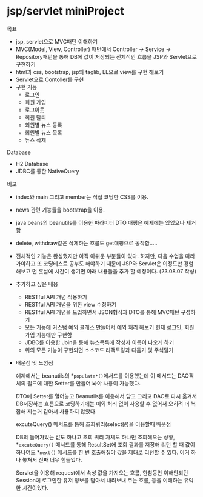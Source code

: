 # jsp/servlet miniProject

목표

- jsp, servlet으로 MVC패턴 이해하기
- MVC(Model, View, Controller) 패턴에서 Controller → Service → Repository패턴을 통해 DB에 값이 저장되는 전체적인 흐름을 JSP와 Servlet으로 구현하기
- html과 css, bootstrap, jsp와 taglib, EL으로 view를 구현 해보기
- Servlet으로 Contoller를 구현
- 구현 기능
    - 로그인
    - 회원 가입
    - 로그아웃
    - 회원 탈퇴
    - 회원별 뉴스 등록
    - 회원별 뉴스 목록
    - 뉴스 삭제


Database

- H2 Database
- JDBC를 통한 NativeQuery

비고

- index와 main 그리고 member는 직접 코딩한 CSS를 이용.
- news 관련 기능들을 bootstrap을 이용.
- java beans의 beanutils를 이용한 파라미터 DTO 매핑은 예제에는 있었으나 제거함
- delete, withdraw같은 삭제하는 흐름도 get매핑으로 동작함…..
- 전체적인 기능은 완성했지만 아직 아쉬운 부분들이 있다. 하지만, 다음 수업을 따라가야하고 또 코딩테스트 공부도 해야하기 때문에 JSP와 Servlet은 이정도만 경험해보고 먼 훗날에 시간이 생기면 아래 내용들을 추가 할 예정이다. (23.08.07 작성)
- 추가하고 싶은 내용
    - RESTful API 개념 적용하기
    - RESTful API 개념을 위한 view 수정하기
    - RESTful API 개념을 도입하면서 JSON형식과 DTO를 통해 MVC패턴 구성하기
    - 모든 기능에 커스텀 예외 클래스 만들어서 예외 처리 해보기 현재 로그인, 회원가입 기능에만 구현함
    - JDBC를 이용한 Join을 통해 뉴스목록에 작성자 이름이 나오게 하기
    - 위의 모든 기능이 구현되면 소스코드 리팩토링과 다듬기 및 주석달기
- 배운점 및 느낌점

  예제에서는 beanutils의 *`populate*()`메서드를 이용했는데 이 메서드는 DAO객체의 필드에 대한 Setter를 만들어 놔야 사용이 가능했다.

  DTO에 Setter를 열어놓고 Beanutils를 이용해서 담고 그리고 DAO로 다시 옮겨서 DB저장하는 흐름으로 코딩하기에는 예외 처리 없이 사용할 수 없어서 오히려 더 복잡해 지는거 같아서 사용하지 않았다.

  excuteQuery() 메서드를 통해 조회쿼리(select문)을 이용할때 배운점

  DB의 들어가있는 값도 하나고 조회 쿼리 자체도 하나만 조회해오는 상황, *`excuteQuery()` 메서드를 통해 ResultSet에 조회 결과를 저장해 리턴 할 때 값이 하나여도 *`next()` 메서드를 한 번 호출해줘야 값을 제대로 리턴할 수 있다. 이거 하나 놓쳐서 진짜 너무 힘들었다.

  Servlet을 이용해 request에서 속성 값을 가져오는 흐름, 한참동안 이해안되던 Session에 로그인한 유저 정보를 담아서 내려보내 주는 흐름, 등을 이해하는 유익한 시간이었다.
